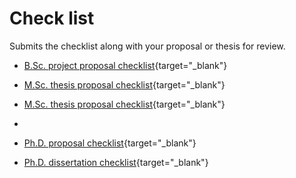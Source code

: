 # Check list
Submits the checklist along with your proposal or thesis for review.


* [B.Sc. project proposal checklist](bsc_project.md){target="_blank"}

* [M.Sc. thesis proposal checklist](msc_thesis.md){target="_blank"}

* [M.Sc. thesis proposal checklist](msc_thesis.md#){target="_blank"}
* 
* [Ph.D. proposal checklist](#){target="_blank"}

* [Ph.D. dissertation checklist](#){target="_blank"}